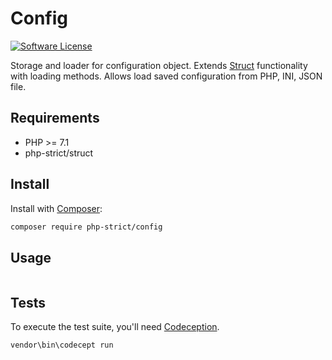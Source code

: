 # Config

[![Software License][ico-license]](LICENSE.txt)

Storage and loader for configuration object.
Extends [Struct](https://github.com/php-strict/struct) functionality with loading methods.
Allows load saved configuration from PHP, INI, JSON file.

## Requirements

*   PHP >= 7.1
*   php-strict/struct

## Install

Install with [Composer](http://getcomposer.org):
    
```bash
composer require php-strict/config
```

## Usage

```php

```

## Tests

To execute the test suite, you'll need [Codeception](https://codeception.com/).

```bash
vendor\bin\codecept run
```

[ico-license]: https://img.shields.io/badge/license-GPL-brightgreen.svg?style=flat-square
